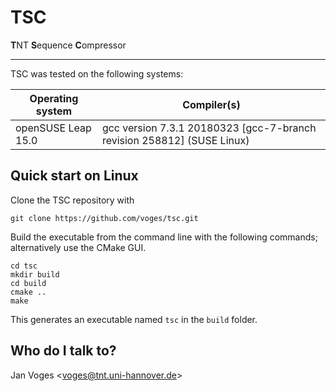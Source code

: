 # TSC

**T**NT **S**equence **C**ompressor

---

TSC was tested on the following systems:

| Operating system                                          | Compiler(s)                                                              |
| --------------------------------------------------------- | ------------------------------------------------------------------------ |
| openSUSE Leap 15.0                                        | gcc version 7.3.1 20180323 \[gcc-7-branch revision 258812\] (SUSE Linux) |

## Quick start on Linux

Clone the TSC repository with

    git clone https://github.com/voges/tsc.git

Build the executable from the command line with the following commands; alternatively use the CMake GUI.

    cd tsc
    mkdir build
    cd build
    cmake ..
    make

This generates an executable named ``tsc`` in the ``build`` folder.

## Who do I talk to?

Jan Voges <[voges@tnt.uni-hannover.de](mailto:voges@tnt.uni-hannover.de)>
